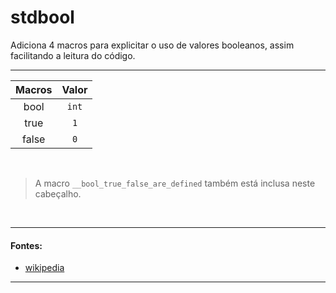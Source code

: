# stdbool
Adiciona 4 macros para explicitar o uso de valores booleanos, assim facilitando a leitura do código.

<hr>

| Macros | Valor |
| :-:    | :-:   |
| bool   | `int` |
| true   | `1`   |
| false  | `0`   |

<br>

> A macro `__bool_true_false_are_defined` também está inclusa neste cabeçalho.

<br>

<hr>

#### Fontes:
* [wikipedia](https://en.wikipedia.org/wiki/c_data_types#stdbool.h)

<hr>
